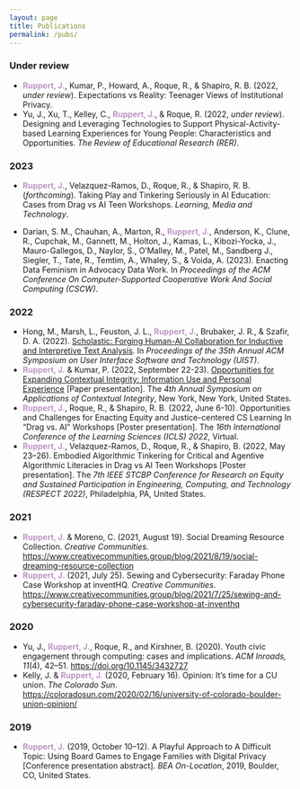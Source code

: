 ```yaml
---
layout: page
title: Publications
permalink: /pubs/
---
```

### Under review
* <span style="color: #be94c5;">**Ruppert, J.**</span>, Kumar, P., Howard, A., Roque, R., & Shapiro, R. B. (2022, _under review_). Expectations vs Reality: Teenager Views of Institutional Privacy.
* Yu, J., Xu, T., Kelley, C., <span style="color: #be94c5;">**Ruppert, J.**</span>, & Roque, R. (2022, _under review_). Designing and Leveraging Technologies to Support Physical-Activity-based Learning Experiences for Young People: Characteristics and Opportunities. _The Review of Educational Research (RER)_.

### 2023
* <span style="color: #be94c5;">**Ruppert, J.**</span>, Velazquez-Ramos, D., Roque, R., & Shapiro, R. B. (_forthcoming_). Taking Play and Tinkering Seriously in AI Education: Cases from Drag vs AI Teen Workshops. _Learning, Media and Technology_. 

* Darian, S. M., Chauhan, A., Marton, R., <span style="color: #be94c5;">**Ruppert, J.**</span>, Anderson, K., Clune, R., Cupchak, M., Gannett, M., Holton, J., Kamas, L., Kibozi-Yocka, J., Mauro-Gallegos, D., Naylor, S., O’Malley, M., Patel, M., Sandberg J., Siegler, T., Tate, R., Temtim, A., Whaley, S., & Voida, A. (2023). Enacting Data Feminism in Advocacy Data Work. In _Proceedings of the ACM Conference On Computer-Supported Cooperative Work And Social Computing (CSCW)_.

### 2022
* Hong, M., Marsh, L., Feuston, J. L., <span style="color: #be94c5;">**Ruppert, J.**</span>, Brubaker, J. R., & Szafir, D. A. (2022). <a href="https://doi.org/10.1145/3526113.3545681" target="_blank" rel="noopener noreferrer">Scholastic: Forging Human-AI Collaboration for Inductive and Interpretive Text Analysis</a>. In _Proceedings of the 35th Annual ACM Symposium on User Interface Software and Technology (UIST)_. 
* <span style="color: #be94c5;">**Ruppert, J.**</span> & Kumar, P. (2022, September 22-23). <a href="https://drive.google.com/file/d/1Bq-K4txqZXWw2AxZCBBocecpL4uKWmJr/view?usp=sharing" target="_blank" rel="noopener noreferrer">Opportunities for Expanding Contextual Integrity: Information Use and Personal Experience</a> [Paper presentation]. The _4th Annual Symposium on Applications of Contextual Integrity_, New York, New York, United States. 
* <span style="color: #be94c5;">**Ruppert, J.**</span>, Roque, R., & Shapiro, R. B. (2022, June 6-10). Opportunities and Challenges for Enacting Equity and Justice-centered CS Learning In “Drag vs. AI” Workshops [Poster presentation]. The _16th International Conference of the Learning Sciences (ICLS) 2022_, Virtual.
* <span style="color: #be94c5;">**Ruppert, J.**</span>, Velazquez-Ramos, D., Roque, R., & Shapiro, B. (2022, May 23–26). Embodied Algorithmic Tinkering for Critical and Agentive Algorithmic Literacies in Drag vs AI Teen Workshops [Poster presentation]. The _7th IEEE STCBP Conference for Research on Equity and Sustained Participation in Engineering, Computing, and Technology (RESPECT 2022)_, Philadelphia, PA, United States.

### 2021
* <span style="color: #be94c5;">**Ruppert, J.**</span> & Moreno, C. (2021, August 19). Social Dreaming Resource Collection. _Creative Communities_. <a href="https://www.creativecommunities.group/blog/2021/8/19/social-dreaming-resource-collection" target="_blank" rel="noopener noreferrer">https://www.creativecommunities.group/blog/2021/8/19/social-dreaming-resource-collection</a>
* <span style="color: #be94c5;">**Ruppert, J.**</span> (2021, July 25). Sewing and Cybersecurity: Faraday Phone Case Workshop at inventHQ. _Creative Communities_. <a href="https://www.creativecommunities.group/blog/2021/7/25/sewing-and-cybersecurity-faraday-phone-case-workshop-at-inventhq" target="_blank" rel="noopener noreferrer">https://www.creativecommunities.group/blog/2021/7/25/sewing-and-cybersecurity-faraday-phone-case-workshop-at-inventhq</a>
	    
### 2020
* Yu, J., <span style="color: #be94c5;">**Ruppert, J.**</span>, Roque, R., and Kirshner, B. (2020). Youth civic engagement through computing: cases and implications. _ACM Inroads, 11_(4), 42–51. <a href="https://doi.org/10.1145/3432727" target="_blank" rel="noopener noreferrer">https://doi.org/10.1145/3432727</a>
* Kelly, J. & <span style="color: #be94c5;">**Ruppert, J.**</span> (2020, February 16). Opinion: It’s time for a CU union. _The Colorado Sun_. <a href="https://coloradosun.com/2020/02/16/university-of-colorado-boulder-union-opinion/" target="_blank" rel="noopener noreferrer">https://coloradosun.com/2020/02/16/university-of-colorado-boulder-union-opinion/</a>

### 2019
* <span style="color: #be94c5;">**Ruppert, J.**</span> (2019, October 10–12). A Playful Approach to A Difficult Topic: Using Board Games to Engage Families with Digital Privacy [Conference presentation abstract]. _BEA On-Location_, 2019, Boulder, CO, United States.

